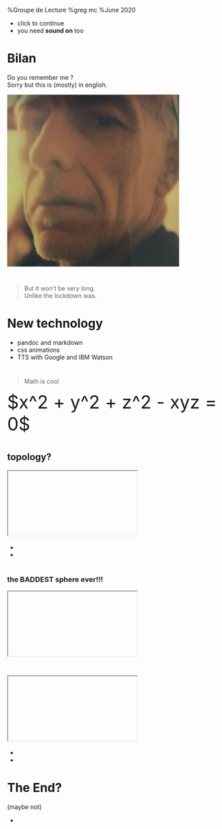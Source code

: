 %Groupe de Lecture
%greg mc
%June 2020

- click to continue
- you need **sound on** too

# Bilan

 Do you remember me ?  
 Sorry but this is (mostly) in english.

![](me.jpeg)

#

> But it won't be very long.  
Unlike the lockdown was.

<audio  data-autoplay ><source src="i_remember_all.mp3" ></audio>

# New technology

<audio  data-autoplay ><source src="you_see_ive.mp3" ></audio>
- pandoc and markdown
<audio  data-autoplay ><source src="these_are_for.mp3" ></audio>
- css animations
<audio  data-autoplay ><source src="this_is_very.mp3" ></audio>
- TTS with Google and IBM Watson 
<audio  data-autoplay ><source src="as_for_me.mp3" ></audio>

#

>Math is cool

<div style="font-size: 300%">$x^2 + y^2 + z^2 - xyz = 0$</div>

<audio  data-autoplay ><source src="we_could_do.mp3" ></audio>

#

## topology?

<audio  data-autoplay ><source src="or_something_more.mp3" ></audio>
<div class="wrap"><iframe data-src="torus.html" > </iframe></div>



- <audio  data-autoplay ><source src="it_very_cool.mp3" ></audio>
- <audio  data-autoplay ><source src="but_we_could.mp3" ></audio>

#
### the BADDEST sphere ever!!!

<div class="wrap"><iframe data-src="sw.html" > </iframe></div>


<audio src="sw.mp3" data-autoplay> </audio>

#

<div class="wrap"><iframe data-src="c3po.html" > </iframe></div>



- <audio  data-autoplay ><source src="that_was_much.mp3" ></audio>
- <audio  data-autoplay ><source src="dont_you_agree.mp3" ></audio>

# The End?

<audio  data-autoplay ><source src="good_luck_for.mp3" ></audio>

(maybe not)

- <audio  data-autoplay ><source src="questce_tu_fais.mp3" ></audio>
